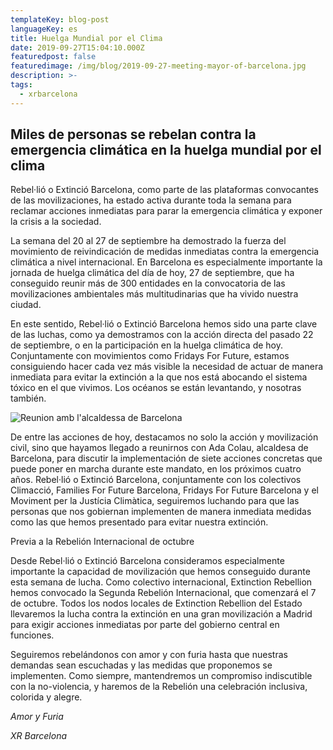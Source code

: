 ```yaml
---
templateKey: blog-post
languageKey: es
title: Huelga Mundial por el Clima
date: 2019-09-27T15:04:10.000Z
featuredpost: false
featuredimage: /img/blog/2019-09-27-meeting-mayor-of-barcelona.jpg
description: >-
tags:
  - xrbarcelona
---
```


## Miles de personas se rebelan contra la emergencia climática en la huelga mundial por el clima

Rebel·lió o Extinció Barcelona, como parte de las plataformas convocantes de las movilizaciones, ha estado activa durante toda la semana para reclamar acciones inmediatas para parar la emergencia climática y exponer la crisis a la sociedad.

La semana del 20 al 27 de septiembre ha demostrado la fuerza del movimiento de reivindicación de medidas inmediatas contra la emergencia climática a nivel internacional. En Barcelona es especialmente importante la jornada de huelga climática del día de hoy, 27 de septiembre, que ha conseguido reunir más de 300 entidades en la convocatoria de las movilizaciones ambientales más multitudinarias que ha vivido nuestra ciudad.

En este sentido, Rebel·lió o Extinció Barcelona hemos sido una parte clave de las luchas, como ya demostramos con la acción directa del pasado 22 de septiembre, o en la participación en la huelga climática de hoy. Conjuntamente con movimientos como Fridays For Future, estamos consiguiendo hacer cada vez más visible la necesidad de actuar de manera inmediata para evitar la extinción a la que nos está abocando el sistema tóxico en el que vivimos. Los océanos se están levantando, y
nosotras también.

![Reunion amb l'alcaldessa de Barcelona](/img/blog/2019-09-27-meeting-mayor-of-barcelona.jpg)

De entre las acciones de hoy, destacamos no solo la acción y movilización civil, sino que hayamos llegado a reunirnos con Ada Colau, alcaldesa de Barcelona, para discutir la implementación de siete acciones concretas que puede poner en marcha durante este mandato, en los próximos cuatro años. Rebel·lió o Extinció Barcelona, conjuntamente con los colectivos Climacció, Families For Future Barcelona, Fridays For Future Barcelona y el Moviment per la Justícia Climàtica, seguiremos luchando para que las personas que nos gobiernan implementen de manera inmediata medidas como las que hemos presentado para evitar nuestra extinción.

Previa a la Rebelión Internacional de octubre 

Desde Rebel·lió o Extinció Barcelona consideramos especialmente importante la capacidad de movilización que hemos conseguido durante esta semana de lucha. Como colectivo internacional, Extinction Rebellion hemos convocado la Segunda Rebelión Internacional, que comenzará el 7 de octubre. Todos los nodos locales de Extinction Rebellion del Estado llevaremos la lucha contra la extinción en una gran movilización a Madrid para exigir acciones inmediatas por parte del gobierno central en funciones.

Seguiremos rebelándonos con amor y con furia hasta que nuestras demandas sean escuchadas y las medidas que proponemos se implementen. Como siempre, mantendremos un compromiso indiscutible con la no-violencia, y haremos de la Rebelión una celebración inclusiva, colorida y alegre.

*Amor y Furia*

*XR Barcelona*
